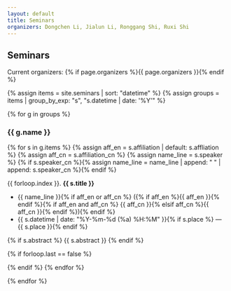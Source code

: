 ```yaml
---
layout: default
title: Seminars
organizers: Dongchen Li, Jialun Li, Ronggang Shi, Ruxi Shi              # ← 在这里填写当前组织者；可随时修改
---
```


## Seminars
Current organizers: {% if page.organizers %}{{ page.organizers }}{% endif %}

{% assign items = site.seminars | sort: "datetime" %}
{% assign groups = items | group_by_exp: "s", "s.datetime | date: '%Y'" %}

{% for g in groups %}
### {{ g.name }}

{% for s in g.items %}
{% assign aff_en = s.affiliation | default: s.affliation %}
{% assign aff_cn = s.affiliation_cn %}
{% assign name_line = s.speaker %}
{% if s.speaker_cn %}{% assign name_line = name_line | append: " " | append: s.speaker_cn %}{% endif %}

{{ forloop.index }}. **{{ s.title }}**
   - {{ name_line }}{% if aff_en or aff_cn %} ({% if aff_en %}{{ aff_en }}{% endif %}{% if aff_en and aff_cn %} {{ aff_cn }}{% elsif aff_cn %}{{ aff_cn }}{% endif %}){% endif %}
   - {{ s.datetime | date: "%Y-%m-%d (%a) %H:%M" }}{% if s.place %} — {{ s.place }}{% endif %}

{% if s.abstract %}
   {{ s.abstract }}
{% endif %}

{% if forloop.last == false %}

{% endif %}
{% endfor %}

{% endfor %}